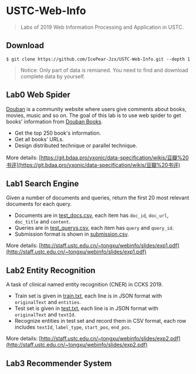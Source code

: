 # USTC-Web-Info

> Labs of 2019 Web Information Processing and Application in USTC.

## Download

```shell
$ git clone https://github.com/IcePear-Jzx/USTC-Web-Info.git --depth 1
```

> Notice: Only part of data is remianed. You need to find and download complete data by yourself.

## Lab0 Web Spider

[Douban](https://www.douban.com) is a community website where users give comments about books, movies, music and so on. 
The goal of this lab is to use web spider to get books' information from [Douban Books](https://book.douban.com).

* Get the top 250 book's information.
* Get all books' URLs.
* Design distributed technique or parallel technique.

More details:
[https://git.bdaa.pro/yxonic/data-specification/wikis/豆瓣%20书评](https://git.bdaa.pro/yxonic/data-specification/wikis/豆瓣%20书评)

## Lab1 Search Engine

Given a number of documents and queries, 
return the first 20 most relevant documents for each query.

* Documents are in [test_docs.csv](./Lab1-Search-Engine/Data/test_docs.csv), 
each item has `doc_id`, `doc_url`, `doc_title` and `content`.
* Queries are in [test_querys.csv](./Lab1-Search-Engine/Data/test_querys.csv), 
each item has `query` and `query_id`.
* Submission format is shown in [submission.csv](./Lab1-Search-Engine/Data/submission.csv).

More details: [http://staff.ustc.edu.cn/~tongxu/webinfo/slides/exp1.pdf](http://staff.ustc.edu.cn/~tongxu/webinfo/slides/exp1.pdf)

## Lab2 Entity Recognition

A task of clinical named entity recognition (CNER) in CCKS 2019.

* Train set is given in [train.txt](./Lab2-Entity-Recognition/Data/train.txt),
each line is in JSON format with `originalText` and `entities`.
* Test set is given in [test.txt](./Lab2-Entity-Recognition/Data/test.txt),
each line is in JSON format with `originalText` and `textId`.
* Recognize entities in test set and record them in CSV format, 
each row includes `textId`, `label_type`, `start_pos`, `end_pos`.

More details: [http://staff.ustc.edu.cn/~tongxu/webinfo/slides/exp2.pdf](http://staff.ustc.edu.cn/~tongxu/webinfo/slides/exp2.pdf)

## Lab3 Recommender System
